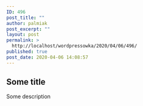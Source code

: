 ```yaml
---
ID: 496
post_title: ""
author: palmiak
post_excerpt: ""
layout: post
permalink: >
  http://localhost/wordpressowka/2020/04/06/496/
published: true
post_date: 2020-04-06 14:08:57
---
```

<!-- wp:heading -->
<h2>Some title</h2>
<!-- /wp:heading -->

<!-- wp:paragraph -->
<p>Some description</p>
<!-- /wp:paragraph -->

<!-- wp:more -->
<!--more-->
<!-- /wp:more -->

<!-- wp:acf/owl-link {
    "id": "block_5e8b1b68bb7f7",
    "name": "acf\/owl-link",
    "data": {
        "opis": "ACF test",
        "_opis": "field_5c5706bb6e493",
        "link": {
            "title": "onet",
            "url": "http:\/\/onet.pl",
            "target": "_blank"
        },
        "_link": "field_5c5706f36e494",
        "repeater": "",
        "_repeater": "field_5e5ae03cdabe4"
    },
    "align": "",
    "mode": "preview"
} /-->

<!-- wp:acf/owl-link {
    "id": "block_5e9e03c613a5c",
    "name": "acf\/owl-link",
    "data": {
        "opis": "",
        "_opis": "field_5c5706bb6e493",
        "link": "",
        "_link": "field_5c5706f36e494",
        "repeater": "",
        "_repeater": "field_5e5ae03cdabe4"
    },
    "mode": "preview"
} /-->

<!-- wp:paragraph -->
<p></p>
<!-- /wp:paragraph -->